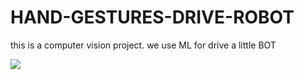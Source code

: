 # HAND-GESTURES-DRIVE-ROBOT
this is a computer vision project. we use ML for drive a little BOT

<img src="src/unnamed.gif"/>
